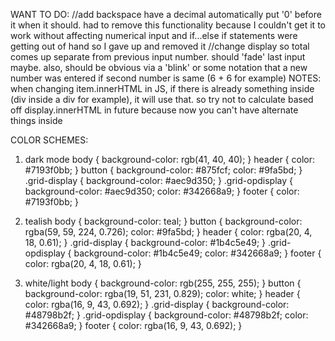 WANT TO DO:
//add backspace
have a decimal automatically put '0' before it when it should. had to remove this functionality because
I couldn't get it to work without affecting numerical input and if...else if statements were getting
out of hand so I gave up and removed it
//change display so total comes up separate from previous input number. should 'fade' last input maybe. also,
should be obvious via a 'blink' or some notation that a new number was entered if second number is same (6 + 6 for example)
NOTES: 
when changing item.innerHTML in JS, if there is already something inside (div inside a div for example), it will use that. so try not to calculate based off display.innerHTML in future because now you can't have alternate things inside



COLOR SCHEMES:
1. dark mode
body {
    background-color: rgb(41, 40, 40);
    }
header {
    color: #7193f0bb;
    }
button {
    background-color: #875fcf;
    color: #9fa5bd;
    }
.grid-display {
    background-color: #aec9d350;
    }
.grid-opdisplay {
    background-color: #aec9d350;
    color: #342668a9;
    }
footer {
    color: #7193f0bb;
    }

2. tealish
body {
        background-color: teal;
    }
button {
        background-color: rgba(59, 59, 224, 0.726);
        color: #9fa5bd;
    }
header {
        color: rgba(20, 4, 18, 0.61);
    }
.grid-display {
        background-color: #1b4c5e49;
        }
.grid-opdisplay {
        background-color: #1b4c5e49;
        color: #342668a9;
        }
footer {
        color: rgba(20, 4, 18, 0.61);
    }

3. white/light
body {
        background-color: rgb(255, 255, 255);
    }
button {
        background-color: rgba(19, 51, 231, 0.829);
        color: white;
    }
header {
        color: rgba(16, 9, 43, 0.692);
    }
.grid-display {
        background-color: #48798b2f;
        }
.grid-opdisplay {
        background-color: #48798b2f;
        color: #342668a9;
        }
footer {
        color: rgba(16, 9, 43, 0.692);
    }